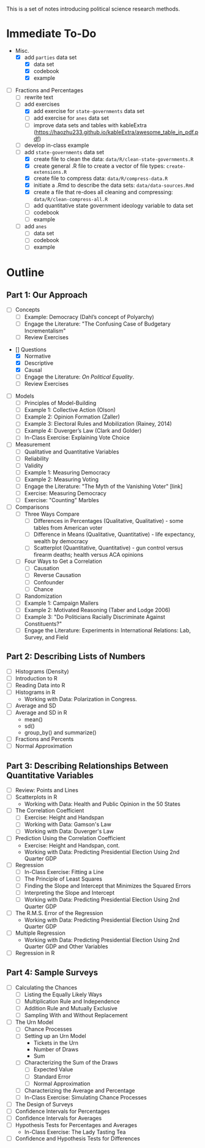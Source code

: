 
This is a set of notes introducing political science research methods.

# Immediate To-Do
- Misc.
   - [x] add `parties` data set
     - [x] data set
     - [x] codebook
     - [x] example
- [ ] Fractions and Percentages
   - [ ] rewrite text
   - [ ] add exercises
     - [x] add exercise for `state-governments` data set
     - [ ] add exercise for `anes` data set
     - [ ] improve data sets and tables with kableExtra
     (https://haozhu233.github.io/kableExtra/awesome_table_in_pdf.pdf)
   - [ ] develop in-class example
   - [ ] add `state-governments` data set
     - [x] create file to clean the data: `data/R/clean-state-governments.R`
     - [x] create general .R file to create a vector of file types: `create-extensions.R`
     - [x] create file to compress data: `data/R/compress-data.R`
     - [x] initiate a .Rmd to describe the data sets: `data/data-sources.Rmd`
     - [x] create a file that re-does all cleaning and compressing: `data/R/clean-compress-all.R`
     - [ ] add quantitative state government ideology variable to data set
     - [ ] codebook
     - [ ] example
   - [ ] add `anes` 
     - [ ] data set
     - [ ] codebook
     - [ ] example

# Outline
  
## Part 1: Our Approach

- [ ] Concepts
    - [ ] Example: Democracy (Dahl’s concept of Polyarchy)
    - [ ] Engage the Literature: "The Confusing Case of Budgetary Incrementalism"
    - [ ] Review Exercises
- [] Questions
    - [x] Normative
    - [x] Descriptive
    - [x] Causal
    - [ ] Engage the Literature: *On Political Equality*.
    - [ ] Review Exercises
- [ ] Models
    - [ ] Principles of Model-Building
    - [ ] Example 1: Collective Action (Olson)
    - [ ] Example 2: Opinion Formation (Zaller)
    - [ ] Example 3: Electoral Rules and Mobilization (Rainey, 2014)
    - [ ] Example 4: Duverger’s Law (Clark and Golder)
    - [ ] In-Class Exercise: Explaining Vote Choice
- [ ] Measurement
    - [ ] Qualitative and Quantitative Variables
    - [ ] Reliability
    - [ ] Validity
    - [ ] Example 1: Measuring Democracy
    - [ ] Example 2: Measuring Voting
    - [ ] Engage the Literature: "The Myth of the Vanishing Voter" [link]
    - [ ] Exercise: Measuring Democracy
    - [ ] Exercise: "Counting" Marbles
- [ ] Comparisons
    - [ ] Three Ways Compare
        - [ ] Differences in Percentages (Qualitative, Qualitative) - some tables from American voter
        - [ ] Difference in Means (Qualitative, Quantitative) - life expectancy, wealth by democracy
        - [ ] Scatterplot (Quantitative, Quantitative) - gun control versus firearm deaths; health versus ACA opinions
    - [ ]  Four Ways to Get a Correlation
        - [ ] Causation
        - [ ] Reverse Causation
        - [ ] Confounder
        - [ ] Chance
    - [ ] Randomization
    - [ ] Example 1: Campaign Mailers
    - [ ] Example 2: Motivated Reasoning (Taber and Lodge 2006)
    - [ ] Example 3: "Do Politicians Racially Discriminate Against Constituents?"
    - [ ] Engage the Literature: Experiments in International Relations: Lab, Survey, and Field

## Part 2: Describing Lists of Numbers

- [ ] Histograms (Density)
- [ ] Introduction to R
- [ ] Reading Data into R
- [ ] Histograms in R
    - Working with Data: Polarization in Congress. 
- [ ] Average and SD
- [ ] Average and SD in R 
  - mean()
  - sd()
  - group_by() and summarize()
- [ ] Fractions and Percents
- [ ] Normal Approximation

## Part 3: Describing Relationships Between Quantitative Variables

- [ ] Review: Points and Lines
- [ ] Scatterplots in R
    - Working with Data: Health and Public Opinion in the 50 States
- [ ] The Correlation Coefficient
    - [ ] Exercise: Height and Handspan
    - [ ] Working with Data: Gamson's Law
    - [ ] Working with Data: Duverger's Law
- [ ] Prediction Using the Correlation Coefficient
    - Exercise: Height and Handspan, cont.
    - Working with Data: Predicting Presidential Election Using 2nd Quarter GDP
- [ ] Regression
    - [ ] In-Class Exercise: Fitting a Line
    - [ ] The Principle of Least Squares
    - [ ] Finding the Slope and Intercept that Minimizes the Squared Errors
    - [ ] Interpreting the Slope and Intercept
    - [ ] Working with Data: Predicting Presidential Election Using 2nd Quarter GDP
- [ ]  The R.M.S. Error of the Regression
    - Working with Data: Predicting Presidential Election Using 2nd Quarter GDP
- [ ]  Multiple Regression
    - Working with Data: Predicting Presidential Election Using 2nd Quarter GDP and Other Variables
- [ ] Regression in R    

## Part 4: Sample Surveys

- [ ] Calculating the Chances
    - [ ] Listing the Equally Likely Ways
    - [ ] Multiplication Rule and Independence
    - [ ] Addition Rule and Mutually Exclusive
    - [ ] Sampling With and Without Replacement
- [ ] The Urn Model
    - [ ] Chance Processes
    - [ ] Setting up an Urn Model
        - Tickets in the Urn
        - Number of Draws
        - Sum
    - [ ] Characterizing the Sum of the Draws
        - [ ] Expected Value
        - [ ] Standard Error
        - [ ] Normal Approximation
    - [ ] Characterizing the Average and Percentage
    - [ ] In-Class Exercise: Simulating Chance Processes
- [ ] The Design of Surveys
- [ ] Confidence Intervals for Percentages
- [ ] Confidence Intervals for Averages
- [ ] Hypothesis Tests for Percentages and Averages
    - In-Class Exercise: The Lady Tasting Tea
- [ ] Confidence and Hypothesis Tests for Differences
